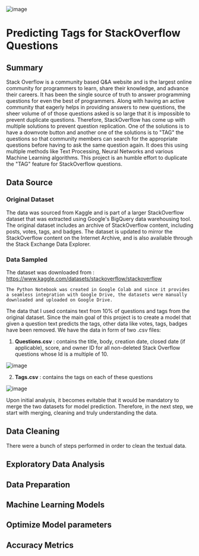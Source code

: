 ![image](https://user-images.githubusercontent.com/12669848/189498908-09206c0c-5e48-4164-8f4c-edccb593cd19.png)



# Predicting Tags for StackOverflow Questions

## Summary

Stack Overflow is a community based Q&A website and is the largest online community for programmers to learn, share their knowledge, and advance their careers. It has been the single source of truth to answer programming questions for even the best of programmers. Along with having an active community that eagerly helps in providing answers to new questions, the sheer volume of of those questions asked is so large that it is impossible to prevent duplicate questions. Therefore, StackOverflow has come up with multiple solutions to prevent question replication. One of the solutions is to have a downvote button and another one of the solutions is to "TAG" the questions so that community members can search for the appropriate questions before having to ask the same question again. It does this using multiple methods like Text Processing, Neural Networks and various Machine Learning algorithms. This project is an humble effort to duplicate the "TAG" feature for StackOverflow questions. 

## Data Source

### Original Dataset 

The data was sourced from Kaggle and is part of a larger StackOverflow dataset that was extracted using Google's BigQuery data warehousing tool. The original dataset includes an archive of StackOverflow content, including posts, votes, tags, and badges. The dataset is updated to mirror the StackOverflow content on the Internet Archive, and is also available through the Stack Exchange Data Explorer. 

### Data Sampled

The dataset was downloaded from : https://www.kaggle.com/datasets/stackoverflow/stackoverflow

`The Python Notebook was created in Google Colab and since it provides a seamless integration with Google Drive, the datasets were manually downloaded and uploaded on Google Drive.`

The data that I used contains text from 10% of questions and tags from the original dataset. Since the main goal of this project is to create a model that given a question text predicts the tags, other data like votes, tags, badges have been removed. We have the data in form of two .csv files:  

1. **Questions.csv** : contains the title, body, creation date, closed date (if applicable), score, and owner ID for all non-deleted Stack Overflow questions whose Id is a multiple of 10.

![image](https://user-images.githubusercontent.com/12669848/189503565-cc036bde-52fc-4cf5-a501-25d69ffccc2e.png)

2. **Tags.csv** : contains the tags on each of these questions

![image](https://user-images.githubusercontent.com/12669848/189503585-12abc60b-9de2-40a3-a7ab-2c2f84756400.png)

Upon initial analysis, it becomes evitable that it would be mandatory to merge the two datasets for model prediction. Therefore, in the next step, we start with merging, cleaning and truly understanding the data.

## Data Cleaning

There were a bunch of steps performed in order to clean the textual data.


## Exploratory Data Analysis

## Data Preparation

## Machine Learning Models

## Optimize Model parameters

## Accuracy Metrics



